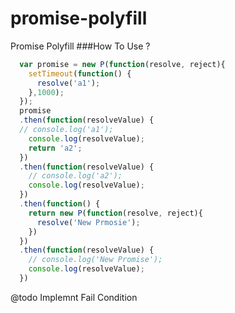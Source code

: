 # promise-polyfill
Promise Polyfill
###How To Use ?
```javascript
  var promise = new P(function(resolve, reject){
    setTimeout(function() {
      resolve('a1');
    },1000);
  });
  promise
  .then(function(resolveValue) {
  // console.log('a1');
    console.log(resolveValue);
    return 'a2';
  })
  .then(function(resolveValue) {
    // console.log('a2');
    console.log(resolveValue);
  })
  .then(function() {
    return new P(function(resolve, reject){
      resolve('New Prmosie');
    })
  })
  .then(function(resolveValue) {
    // console.log('New Promise');
    console.log(resolveValue);
  })
```
@todo
Implemnt Fail Condition

